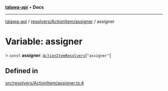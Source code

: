 [**talawa-api**](../../../../README.md) • **Docs**

***

[talawa-api](../../../../modules.md) / [resolvers/ActionItem/assigner](../README.md) / assigner

# Variable: assigner

\> `const` **assigner**: [`ActionItemResolvers`](../../../../types/generatedGraphQLTypes/type-aliases/ActionItemResolvers.md)\[`"assigner"`\]

## Defined in

[src/resolvers/ActionItem/assigner.ts:4](https://github.com/PalisadoesFoundation/talawa-api/blob/d0c167bb942c4778fba221c2cdd27665fc7dbf61/src/resolvers/ActionItem/assigner.ts#L4)
